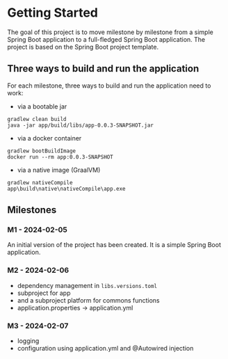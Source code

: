 # Getting Started

The goal of this project is to move milestone by milestone from a simple Spring Boot application
to a full-fledged Spring Boot application. The project is based on the Spring Boot project template.

## Three ways to build and run the application

For each milestone, three ways to build and run the application need to work:

* via a bootable jar

```
gradlew clean build
java -jar app/build/libs/app-0.0.3-SNAPSHOT.jar
```

* via a docker container

```
gradlew bootBuildImage
docker run --rm app:0.0.3-SNAPSHOT
```

* via a native image (GraalVM)

```
gradlew nativeCompile
app\build\native\nativeCompile\app.exe
```

## Milestones

### M1 - 2024-02-05

An initial version of the project has been created. It is a simple Spring Boot application.

### M2 - 2024-02-06 

- dependency management in ```libs.versions.toml```
- subproject for app
- and a subproject platform for commons functions
- application.properties -> application.yml 

### M3 - 2024-02-07 

- logging
- configuration using application.yml and @Autowired injection
